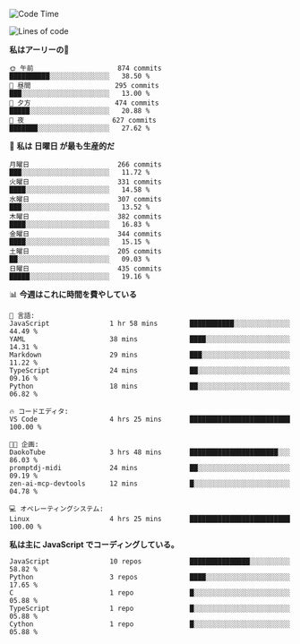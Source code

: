 <!--START_SECTION:waka-->
![Code Time](http://img.shields.io/badge/Code%20Time-216%20hrs%2049%20mins-blue)

![Lines of code](https://img.shields.io/badge/%E3%80%8CHello%20World%E3%80%8D%E3%81%8B%E3%82%89%E3%80%81%E7%A7%81%E3%81%AF%E3%81%93%E3%81%86%E6%9B%B8%E3%81%84%E3%81%9F-240.1%20thousand%20%E3%82%B3%E3%83%BC%E3%83%89%E8%A1%8C-blue)

**私はアーリーの🐤** 

```text
🌞 午前                     874 commits         ██████████░░░░░░░░░░░░░░░   38.50 % 
🌆 昼間                     295 commits         ███░░░░░░░░░░░░░░░░░░░░░░   13.00 % 
🌃 夕方                     474 commits         █████░░░░░░░░░░░░░░░░░░░░   20.88 % 
🌙 夜                      627 commits         ███████░░░░░░░░░░░░░░░░░░   27.62 % 
```
📅 **私は 日曜日 が最も生産的だ** 

```text
月曜日                      266 commits         ███░░░░░░░░░░░░░░░░░░░░░░   11.72 % 
火曜日                      331 commits         ████░░░░░░░░░░░░░░░░░░░░░   14.58 % 
水曜日                      307 commits         ███░░░░░░░░░░░░░░░░░░░░░░   13.52 % 
木曜日                      382 commits         ████░░░░░░░░░░░░░░░░░░░░░   16.83 % 
金曜日                      344 commits         ████░░░░░░░░░░░░░░░░░░░░░   15.15 % 
土曜日                      205 commits         ██░░░░░░░░░░░░░░░░░░░░░░░   09.03 % 
日曜日                      435 commits         █████░░░░░░░░░░░░░░░░░░░░   19.16 % 
```


📊 **今週はこれに時間を費やしている** 

```text
💬 言語: 
JavaScript               1 hr 58 mins        ███████████░░░░░░░░░░░░░░   44.49 % 
YAML                     38 mins             ████░░░░░░░░░░░░░░░░░░░░░   14.31 % 
Markdown                 29 mins             ███░░░░░░░░░░░░░░░░░░░░░░   11.22 % 
TypeScript               24 mins             ██░░░░░░░░░░░░░░░░░░░░░░░   09.16 % 
Python                   18 mins             ██░░░░░░░░░░░░░░░░░░░░░░░   06.82 % 

🔥 コードエディタ: 
VS Code                  4 hrs 25 mins       █████████████████████████   100.00 % 

🐱‍💻 企画: 
DaokoTube                3 hrs 48 mins       ██████████████████████░░░   86.03 % 
promptdj-midi            24 mins             ██░░░░░░░░░░░░░░░░░░░░░░░   09.19 % 
zen-ai-mcp-devtools      12 mins             █░░░░░░░░░░░░░░░░░░░░░░░░   04.78 % 

💻 オペレーティングシステム: 
Linux                    4 hrs 25 mins       █████████████████████████   100.00 % 
```

**私は主に JavaScript でコーディングしている。** 

```text
JavaScript               10 repos            ███████████████░░░░░░░░░░   58.82 % 
Python                   3 repos             ████░░░░░░░░░░░░░░░░░░░░░   17.65 % 
C                        1 repo              █░░░░░░░░░░░░░░░░░░░░░░░░   05.88 % 
TypeScript               1 repo              █░░░░░░░░░░░░░░░░░░░░░░░░   05.88 % 
Cython                   1 repo              █░░░░░░░░░░░░░░░░░░░░░░░░   05.88 % 
```




<!--END_SECTION:waka-->
